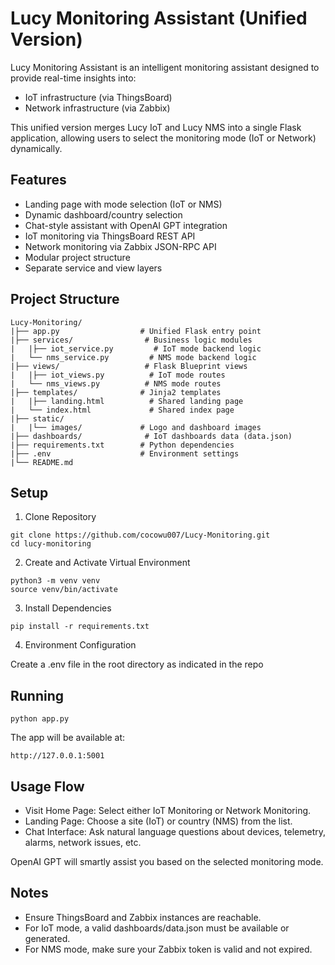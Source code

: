# Lucy Monitoring Assistant (Unified Version)

Lucy Monitoring Assistant is an intelligent monitoring assistant designed to provide real-time insights into:
- IoT infrastructure (via ThingsBoard)
- Network infrastructure (via Zabbix)

This unified version merges Lucy IoT and Lucy NMS into a single Flask application, allowing users to select the monitoring mode (IoT or Network) dynamically.

## Features

- Landing page with mode selection (IoT or NMS)
- Dynamic dashboard/country selection 
- Chat-style assistant with OpenAI GPT integration
- IoT monitoring via ThingsBoard REST API
- Network monitoring via Zabbix JSON-RPC API
- Modular project structure
- Separate service and view layers

## Project Structure
```
Lucy-Monitoring/
|├── app.py                  # Unified Flask entry point
|├── services/                # Business logic modules
|   |├── iot_service.py         # IoT mode backend logic
|   └── nms_service.py         # NMS mode backend logic
|├── views/                   # Flask Blueprint views
|   |├── iot_views.py          # IoT mode routes
|   └── nms_views.py          # NMS mode routes
|├── templates/              # Jinja2 templates
|   |├── landing.html          # Shared landing page
|   └── index.html             # Shared index page
|├── static/
|   |└── images/             # Logo and dashboard images
|├── dashboards/              # IoT dashboards data (data.json)
|├── requirements.txt        # Python dependencies
|├── .env                    # Environment settings
|└── README.md
```

## Setup

1. Clone Repository
```
git clone https://github.com/cocowu007/Lucy-Monitoring.git
cd lucy-monitoring
```

2. Create and Activate Virtual Environment
```
python3 -m venv venv
source venv/bin/activate
```

3. Install Dependencies
```
pip install -r requirements.txt
```

4. Environment Configuration

Create a .env file in the root directory as indicated in the repo

## Running
```
python app.py
```
The app will be available at:
```
http://127.0.0.1:5001
```

## Usage Flow

- Visit Home Page: Select either IoT Monitoring or Network Monitoring.
- Landing Page: Choose a site (IoT) or country (NMS) from the list.
- Chat Interface: Ask natural language questions about devices, telemetry, alarms, network issues, etc.

OpenAI GPT will smartly assist you based on the selected monitoring mode.

## Notes

- Ensure ThingsBoard and Zabbix instances are reachable.
- For IoT mode, a valid dashboards/data.json must be available or generated.
- For NMS mode, make sure your Zabbix token is valid and not expired.